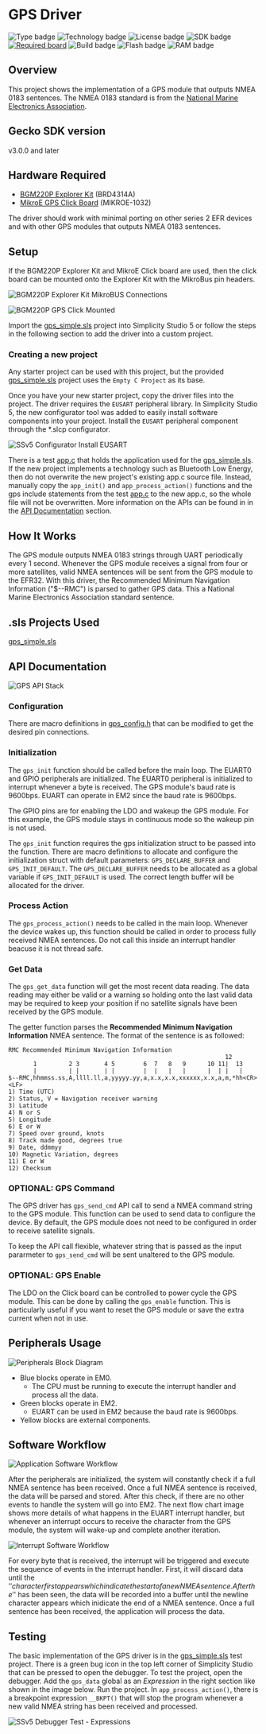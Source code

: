 # GPS Driver #
![Type badge](https://img.shields.io/badge/dynamic/json?url=https://raw.githubusercontent.com/SiliconLabs/application_examples_ci/master/hardware_drivers/gps_lea6s_common.json&label=Type&query=type&color=green)
![Technology badge](https://img.shields.io/badge/dynamic/json?url=https://raw.githubusercontent.com/SiliconLabs/application_examples_ci/master/hardware_drivers/gps_lea6s_common.json&label=Technology&query=technology&color=green)
![License badge](https://img.shields.io/badge/dynamic/json?url=https://raw.githubusercontent.com/SiliconLabs/application_examples_ci/master/hardware_drivers/gps_lea6s_common.json&label=License&query=license&color=green)
![SDK badge](https://img.shields.io/badge/dynamic/json?url=https://raw.githubusercontent.com/SiliconLabs/application_examples_ci/master/hardware_drivers/gps_lea6s_common.json&label=SDK&query=sdk&color=green)
[![Required board](https://img.shields.io/badge/Mikroe-GPS%20Click-green)](https://www.mikroe.com/gps-click)
![Build badge](https://img.shields.io/endpoint?url=https://raw.githubusercontent.com/SiliconLabs/application_examples_ci/master/hardware_drivers/gps_lea6s_build_status.json)
![Flash badge](https://img.shields.io/badge/dynamic/json?url=https://raw.githubusercontent.com/SiliconLabs/application_examples_ci/master/hardware_drivers/gps_lea6s_common.json&label=Flash&query=flash&color=blue)
![RAM badge](https://img.shields.io/badge/dynamic/json?url=https://raw.githubusercontent.com/SiliconLabs/application_examples_ci/master/hardware_drivers/gps_lea6s_common.json&label=RAM&query=ram&color=blue)

## Overview ##
This project shows the implementation of a GPS module that outputs NMEA 0183 sentences. The NMEA 0183 standard is from the [National Marine Electronics Association](https://www.nmea.org/).

## Gecko SDK version ##
v3.0.0 and later

## Hardware Required ##
- [BGM220P Explorer Kit](https://www.silabs.com/development-tools/wireless/bluetooth/bgm220-explorer-kit) (BRD4314A)
- [MikroE GPS Click Board](https://www.mikroe.com/gps-click) (MIKROE-1032)

The driver should work with minimal porting on other series 2 EFR devices and with other GPS modules that outputs NMEA 0183 sentences.

## Setup ##
If the BGM220P Explorer Kit and MikroE Click board are used, then the click board can be mounted onto the Explorer Kit with the MikroBus pin headers.

![BGM220P Explorer Kit MikroBUS Connections](./doc/img/bgm220-exp-mikrobus.png)

![BGM220P GPS Click Mounted](./doc/img/bgm220-gps-click-mounted.png)

Import the [gps_simple.sls](SimplicityStudio/gps_simple.sls) project into Simplicity Studio 5 or follow the steps in the following section to add the driver into a custom project.

### Creating a new project ###
Any starter project can be used with this project, but the provided [gps_simple.sls](SimplicityStudio/gps_simple.sls) project uses the `Empty C Project` as its base. 

Once you have your new starter project, copy the driver files into the project. The driver requires the `EUSART` peripheral library. In Simplicity Studio 5, the new configurator tool was added to easily install software components into your project. Install the `EUSART` peripheral component through the *.slcp configurator.

![SSv5 Configurator Install EUSART](doc/img/ssv5-configurator-eusart.png)

There is a test [app.c](test/app.c) that holds the application used for the [gps_simple.sls](SimplicityStudio/gps_simple.sls). If the new project implements a technology such as Bluetooth Low Energy, then do not overwrite the new project's existing app.c source file. Instead, manually copy the `app_init()` and `app_process_action()` functions and the gps include statements from the test [app.c](test/app.c) to the new app.c, so the whole file will not be overwritten. More information on the APIs can be found in in the [API Documentation](#api-documentation) section.

## How It Works ##
The GPS module outputs NMEA 0183 strings through UART periodically every 1 second. Whenever the GPS module receives a signal from four or more satellites, valid NMEA sentences will be sent from the GPS module to the EFR32. With this driver, the Recommended Minimum Navigation Information ("$--RMC") is parsed to gather GPS data. This a National Marine Electronics Association standard sentence.

## .sls Projects Used ##
[gps_simple.sls](SimplicityStudio/gps_simple.sls)

## API Documentation ##
![GPS API Stack](./doc/img/gps-api-stack.png)

### Configuration ###
There are macro definitions in [gps_config.h](inc/gps_config.h) that can be modified to get the desired pin connections.

### Initialization ###
The `gps_init` function should be called before the main loop. The EUART0 and GPIO peripherals are initialized. The EUART0 peripheral is initialized to interrupt whenever a byte is received. The GPS module's baud rate is 9600bps. EUART can operate in EM2 since the baud rate is 9600bps.

The GPIO pins are for enabling the LDO and wakeup the GPS module. For this example, the GPS module stays in continuous mode so the wakeup pin is not used.

The `gps_init` function requires the gps initialization struct to be passed into the function. There are macro definitions to allocate and configure the initialization struct with default parameters: `GPS_DECLARE_BUFFER` and `GPS_INIT_DEFAULT`. The `GPS_DECLARE_BUFFER` needs to be allocated as a global variable if `GPS_INIT_DEFAULT` is used. The correct length buffer will be allocated for the driver.

### Process Action ###
The `gps_process_action()` needs to be called in the main loop. Whenever the device wakes up, this function should be called in order to process fully received NMEA sentences. Do not call this inside an interrupt handler beacuse it is not thread safe.

### Get Data ###
The `gps_get_data` function will get the most recent data reading. The data reading may either be valid or a warning so holding onto the last valid data may be required to keep your position if no satellite signals have been received by the GPS module.

The getter function parses the **Recommended Minimum Navigation Information** NMEA sentence. The format of the sentence is as followed:
```
RMC Recommended Minimum Navigation Information
                                                             12
       1         2 3       4 5        6  7   8   9      10 11|  13
       |         | |       | |        |  |   |   |      |  | |   |
$--RMC,hhmmss.ss,A,llll.ll,a,yyyyy.yy,a,x.x,x.x,xxxxxx,x.x,a,m,*hh<CR><LF>
1) Time (UTC)
2) Status, V = Navigation receiver warning
3) Latitude
4) N or S
5) Longitude
6) E or W
7) Speed over ground, knots
8) Track made good, degrees true
9) Date, ddmmyy
10) Magnetic Variation, degrees
11) E or W
12) Checksum
```

### OPTIONAL: GPS Command ###
The GPS driver has `gps_send_cmd` API call to send a NMEA command string to the GPS module. This function can be used to send data to configure the device. By default, the GPS module does not need to be configured in order to receive satellite signals.

To keep the API call flexible, whatever string that is passed as the input pararmeter to `gps_send_cmd` will be sent unaltered to the GPS module.

### OPTIONAL: GPS Enable ###
The LDO on the Click board can be controlled to power cycle the GPS module. This can be done by calling the `gps_enable` function. This is particularly useful if you want to reset the GPS module or save the extra current when not in use.

## Peripherals Usage ##
![Peripherals Block Diagram](./doc/img/gps-peripherals-block-diagram.png)

- Blue blocks operate in EM0.
    - The CPU must be running to execute the interrupt handler and process all the data.
- Green blocks operate in EM2.
    - EUART can be used in EM2 because the baud rate is 9600bps.
- Yellow blocks are external components.

## Software Workflow ##
![Application Software Workflow](./doc/img/gps-application-software-workflow.png)

After the peripherals are initialized, the system will constantly check if a full NMEA sentence has been received. Once a full NMEA sentence is received, the data will be parsed and stored. After this check, if there are no other events to handle the system will go into EM2. The next flow chart image shows more details of what happens in the EUART interrupt handler, but whenever an interrupt occurs to receive the character from the GPS module, the system will wake-up and complete another iteration.

![Interrupt Software Workflow](./doc/img/gps-interrupt-software-workflow.png)

For every byte that is received, the interrupt will be triggered and execute the sequence of events in the interrupt handler. First, it will discard data until the '$' character first appears which indicate the start of a new NMEA sentence. After the '$' has been seen, the data will be recorded into a buffer until the newline character appears which inidicate the end of a NMEA sentence. Once a full sentence has been received, the application will process the data.

## Testing ##
The basic implementation of the GPS driver is in the [gps_simple.sls](SimplicityStudio/gps_simple.sls) test project. There is a green bug icon in the top left corner of Simplicity Studio that can be pressed to open the debugger. To test the project, open the debugger. Add the `gps_data` global as an _Expression_ in the right section like shown in the image below. Run the project. In `app_process_action()`, there is a breakpoint expression `__BKPT()` that will stop the program whenever a new valid NMEA string has been received and processed.

![SSv5 Debugger Test - Expressions](doc/img/gps-test-debugger.png)
